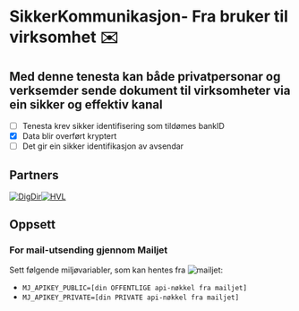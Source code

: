 # SikkerKommunikasjon- Fra bruker til virksomhet ✉️

## Med denne tenesta kan både privatpersonar og verksemder sende dokument til virksomheter via ein sikker og effektiv kanal

- [ ] Tenesta krev sikker identifisering som tildømes bankID
- [x] Data blir overført kryptert
- [ ] Det gir ein sikker identifikasjon av avsendar

## Partners

[![DigDir](https://www.digdir.no/profiles/sogn/themes/sogn_theme/img/logo/logo_sogn.svg?r9m286)](https://www.digdir.no/)[![HVL](https://media.snl.no/media/151679/standard_hvl.png)](https://www.hvl.no)

## Oppsett

### For mail-utsending gjennom Mailjet

Sett følgende miljøvariabler, som kan hentes fra ![mailjet](https://www.mailjet.com):

* `MJ_APIKEY_PUBLIC=[din OFFENTLIGE api-nøkkel fra mailjet]`
* `MJ_APIKEY_PRIVATE=[din PRIVATE api-nøkkel fra mailjet]`
